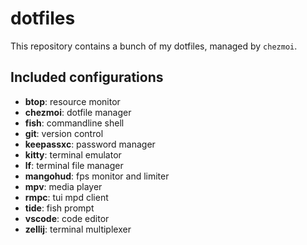 # dotfiles

This repository contains a bunch of my dotfiles, managed by `chezmoi`.

## Included configurations

* **btop**: resource monitor
* **chezmoi**: dotfile manager
* **fish**: commandline shell
* **git**: version control
* **keepassxc**: password manager
* **kitty**: terminal emulator
* **lf**: terminal file manager
* **mangohud**: fps monitor and limiter
* **mpv**: media player
* **rmpc**: tui mpd client
* **tide**: fish prompt
* **vscode**: code editor
* **zellij**: terminal multiplexer
